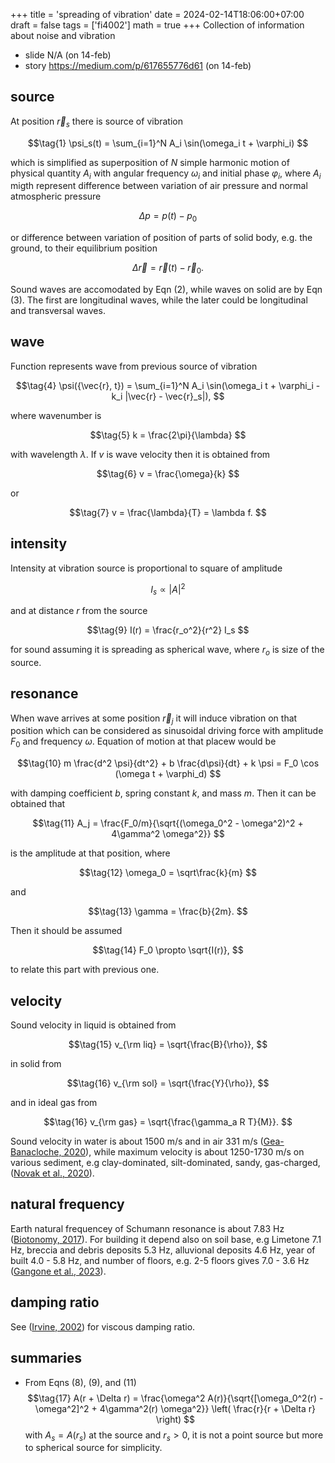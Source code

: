 +++
title = 'spreading of vibration'
date = 2024-02-14T18:06:00+07:00
draft = false
tags = ['fi4002']
math = true
+++
Collection of information about noise and vibration
<!--more-->

+ slide N/A (on 14-feb)
+ story https://medium.com/p/617655776d61 (on 14-feb)


## source
At position $\vec{r}_s$ there is source of vibration

$$\tag{1}
\psi_s(t) = \sum_{i=1}^N A_i \sin(\omega_i t + \varphi_i)
$$

which is simplified as superposition of $N$ simple harmonic motion of physical quantity $A_i$ with angular frequency $\omega_i$ and initial phase $\varphi_i$, where $A_i$ migth represent difference between variation of air pressure and normal atmospheric pressure

$$\tag{2}
\Delta p = p(t) - p_0
$$

or difference between variation of position of parts of solid body, e.g. the ground, to their equilibrium position

$$\tag{3}
\Delta \vec{r} = \vec{r}(t) - \vec{r}_0.
$$  

Sound waves are accomodated by Eqn (2), while waves on solid are by Eqn (3). The first are longitudinal waves, while the later could be longitudinal and transversal waves.


## wave
Function represents wave from previous source of vibration

$$\tag{4}
\psi({\vec{r}, t}) = \sum_{i=1}^N A_i \sin(\omega_i t + \varphi_i - k_i |\vec{r} - \vec{r}_s|),
$$

where wavenumber is

$$\tag{5}
k = \frac{2\pi}{\lambda}
$$

with wavelength $\lambda$. If $v$ is wave velocity then it is obtained from

$$\tag{6}
v = \frac{\omega}{k}
$$

or

$$\tag{7}
v = \frac{\lambda}{T} = \lambda f.
$$


## intensity
Intensity at vibration source is proportional to square of amplitude

$$\tag{8}
I_s \propto  | A |^2
$$

and at distance $r$ from the source

$$\tag{9}
I(r) = \frac{r_o^2}{r^2} I_s
$$

for sound assuming it is spreading as spherical wave, where $r_o$ is size of the source.


## resonance
When wave arrives at some position $\vec{r}_j$ it will induce vibration on that position which can be considered as sinusoidal driving force with amplitude $F_0$ and frequency $\omega$. Equation of motion at that placew would be

$$\tag{10}
m \frac{d^2 \psi}{dt^2} + b \frac{d\psi}{dt} + k \psi = F_0 \cos (\omega t + \varphi_d)
$$

with damping coefficient $b$, spring constant $k$, and mass $m$. Then it can be obtained that

$$\tag{11}
A_j = \frac{F_0/m}{\sqrt{(\omega_0^2 - \omega^2)^2 + 4\gamma^2
\omega^2}}
$$

is the amplitude at that position, where

$$\tag{12}
\omega_0 = \sqrt\frac{k}{m}
$$

and

$$\tag{13}
\gamma = \frac{b}{2m}.
$$

Then it should be assumed

$$\tag{14}
F_0 \propto \sqrt{I(r)},
$$

to relate this part with previous one.


## velocity
Sound velocity in liquid is obtained from

$$\tag{15}
v_{\rm liq} = \sqrt{\frac{B}{\rho}},
$$

in solid from

$$\tag{16}
v_{\rm sol} = \sqrt{\frac{Y}{\rho}},
$$

and in ideal gas from

$$\tag{16}
v_{\rm gas} = \sqrt{\frac{\gamma_a R T}{M}}.
$$

Sound velocity in water is about 1500 m/s and in air 331 m/s ([Gea-Banacloche, 2020](https://phys.libretexts.org/Bookshelves/University_Physics/University_Physics_(OpenStax)/Book%3A_University_Physics_I_-_Mechanics_Sound_Oscillations_and_Waves_(OpenStax)/17%3A_Sound/17.03%3A_Speed_of_Sound)), while maximum velocity is about 1250-1730 m/s on various sediment, e.g clay-dominated, silt-dominated, sandy, gas-charged, ([Novak et al., 2020](https://doi.org/10.3390/w12020560)).


## natural frequency
Earth natural frequencey of Schumann resonance is about 7.83 Hz ([Biotonomy, 2017](https://www.biotonomy.com/post/how-electromagnetic-pollution-in-buildings-effect-our-wellbeing)). For building it depend also on soil base, e.g Limetone 7.1 Hz, breccia and debris deposits 5.3 Hz, alluvional deposits 4.6 Hz, year of built 4.0 - 5.8 Hz, and number of floors, e.g. 2-5 floors gives 7.0 - 3.6 Hz ([Gangone et al., 2023](https://doi.org/10.1007/s10518-023-01644-8)).


## damping ratio
See ([Irvine, 2002](https://cdm.ing.unimo.it/dokuwiki/_media/wikipaom2017/damping_cross-reference_and_material_properties.pdf)) for viscous damping ratio.


## summaries
+ From Eqns (8), (9), and (11)
$$\tag{17}
A(r + \Delta r) = \frac{\omega^2 A(r)}{\sqrt{[\omega_0^2(r) - \omega^2]^2 + 4\gamma^2(r) \omega^2}} \left( \frac{r}{r + \Delta r} \right)
$$
with $A_s = A(r_s)$ at the source and $r_s > 0$, it is not a point source but more to spherical source for simplicity.
